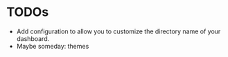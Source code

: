 # TODOs
* Add configuration to allow you to customize the directory name of your dashboard.
* Maybe someday: themes
